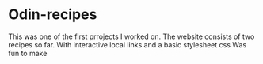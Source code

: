 # Odin-recipes
This was one of the first prrojects I worked on. The website consists of two recipes so far.
With interactive local links and a basic stylesheet css 
Was fun to make 